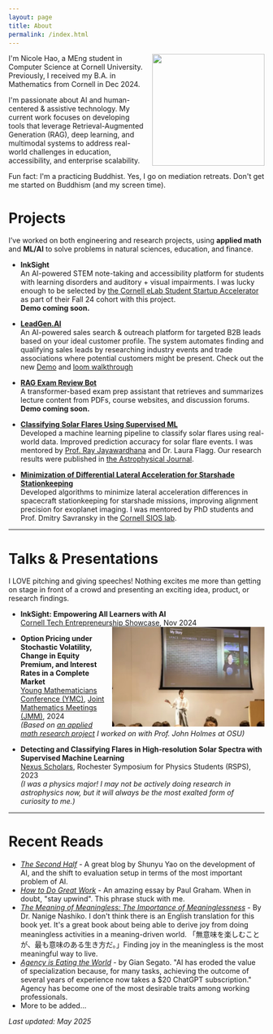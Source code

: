 ```yaml
---
layout: page
title: About
permalink: /index.html
---
```


<img style="float:right; padding-left:10px" src="https://avatars.githubusercontent.com/nicolehao34" width="221" height="220">

I'm Nicole Hao, a MEng student in Computer Science at Cornell University. Previously, I received my B.A. in Mathematics from Cornell in Dec 2024. 

I'm passionate about AI and human-centered & assistive technology. My current work focuses on developing tools that leverage Retrieval-Augmented Generation (RAG), deep learning, and multimodal systems to address real-world challenges in education, accessibility, and enterprise scalability.

Fun fact: I'm a practicing Buddhist. Yes, I go on mediation retreats. Don't get me started on Buddhism (and my screen time).


# Projects
I’ve worked on both engineering and research projects, using **applied math** and **ML/AI** to solve problems in natural sciences, education, and finance.

-  **InkSight** <br>
An AI-powered STEM note-taking and accessibility platform for students with learning disorders and auditory + visual impairments. I was lucky enough to be selected by [the Cornell eLab Student Startup Accelerator](https://eship.cornell.edu/elab-welcomes-24-student-startup-teams-to-fall-cohort/) as part of their Fall 24 cohort with this project. <br>
**Demo coming soon.**

- **[LeadGen.AI](https://github.com/nicolehao34/LeadGen.AI)** <br>
An AI-powered sales search & outreach platform for targeted B2B leads based on your ideal customer profile. The system automates finding and qualifying sales leads by researching industry events and trade associations where potential customers might be present. Check out the new [Demo](https://GenLead-AI-nicolehao7.replit.app) and [loom walkthrough](https://www.loom.com/share/127c02e726394d038c29dd18419ce4d8?sid=7ff1b0c6-f1e7-4877-93ee-48ea8ae139ca)


- **[RAG Exam Review Bot](https://github.com/nicolehao34/ai-pdf-chatbot)** <br>
A transformer-based exam prep assistant that retrieves and summarizes lecture content from PDFs, course websites, and discussion forums. <br>
**Demo coming soon.**

- **[Classifying Solar Flares Using Supervised ML](https://github.com/nicolehao34/solar_flares_classification)** <br>
  Developed a machine learning pipeline to classify solar flares using real-world data. Improved prediction accuracy for solar flare events. I was mentored by [Prof. Ray Jayawardhana](https://www.drrayjay.net/) and Dr. Laura Flagg. Our research results were published in [the Astrophysical Journal](https://iopscience.iop.org/article/10.3847/1538-4357/ad5be3).



- **[Minimization of Differential Lateral Acceleration for Starshade Stationkeeping](https://github.com/nicolehao34/starshade_stationkeeping)** <br>
  Developed algorithms to minimize lateral acceleration differences in spacecraft stationkeeping for starshade missions, improving alignment precision for exoplanet imaging. I was mentored by PhD students and Prof. Dmitry Savransky in the [Cornell SIOS lab](https://sioslab.mae.cornell.edu/).



---

# Talks & Presentations
I LOVE pitching and giving speeches! Nothing excites me more than getting on stage in front of a crowd and presenting an exciting idea, product, or research findings.

- **InkSight: Empowering All Learners with AI**  
  [Cornell Tech Entrepreneurship Showcase](https://gradcareers.cornell.edu/event/cornell-entrepreneurship-showcase-student-pitches-venture-panel/), Nov 2024  <br>
  <img style="float:right; padding-left:10px" src="images/pitch.jpg" width="300" alt="Nicole Hao presenting at Cornell Tech Showcase">  

- **Option Pricing under Stochastic Volatility, Change in Equity Premium, and Interest Rates in a Complete Market**  
  [Young Mathematicians Conference (YMC)](efaidnbmnnnibpcajpcglclefindmkaj/https://ymc.osu.edu/sites/default/files/2023-08/ymc_2023-2.pdf), [Joint Mathematics Meetings (JMM)](https://jointmathematicsmeetings.org/meetings/national/jmm2024/2300_presenters.html), 2024  
  *(Based on [an applied math research project](https://arxiv.org/abs/2408.15416) I worked on with Prof. John Holmes at OSU)*  <br>
  <!-- <img style="float:right; padding-left:10px" src="images/YMC.jpg" width="300" alt="Nicole Hao presenting at YMC">   -->

- **Detecting and Classifying Flares in High-resolution Solar Spectra with Supervised Machine Learning**  
  [Nexus Scholars](https://as.cornell.edu/news/nexus-scholar-applications-open-summer-2023), Rochester Symposium for Physics Students (RSPS), 2023  
  *(I was a physics major! I may not be actively doing research in astrophysics now, but it will always be the most exalted form of curiosity to me.)*  <br>
  <!-- <img style="float:right; padding-left:10px" src="images/Nexus.jpg" width="300" alt="Nicole Hao presenting at RSPS">   -->




------

# Recent Reads

- *[The Second Half](https://ysymyth.github.io/The-Second-Half/)* - A great blog by Shunyu Yao on the development of AI, and the shift to evaluation setup in terms of the most important problem of AI.
- *[How to Do Great Work](https://www.paulgraham.com/greatwork.html)* - An amazing essay by Paul Graham. When in doubt, "stay upwind". This phrase stuck with me. 
- *[The Meaning of Meaningless: The Importance of Meaninglessness](https://www.amazon.com/Meaning-Meaningless-Importance-Meaninglessness-Publication-ebook/dp/B0DJ1J5DLH)* - By Dr. Nanige Nashiko. I don't think there is an English translation for this book yet. It's a great book about being able to derive joy from doing meaningless activities in a meaning-driven world. <be>
「無意味を楽しむことが、最も意味のある生き方だ。」Finding joy in the meaningless is the most meaningful way to live.
- *[Agency is Eating the World](https://giansegato.com/essays/agency-is-eating-the-world)* - by Gian Segato. "AI has eroded the value of specialization because, for many tasks, achieving the outcome of several years of experience now takes a $20 ChatGPT subscription." Agency has become one of the most desirable traits among working professionals.
- More to be added...







_Last updated: May 2025_
